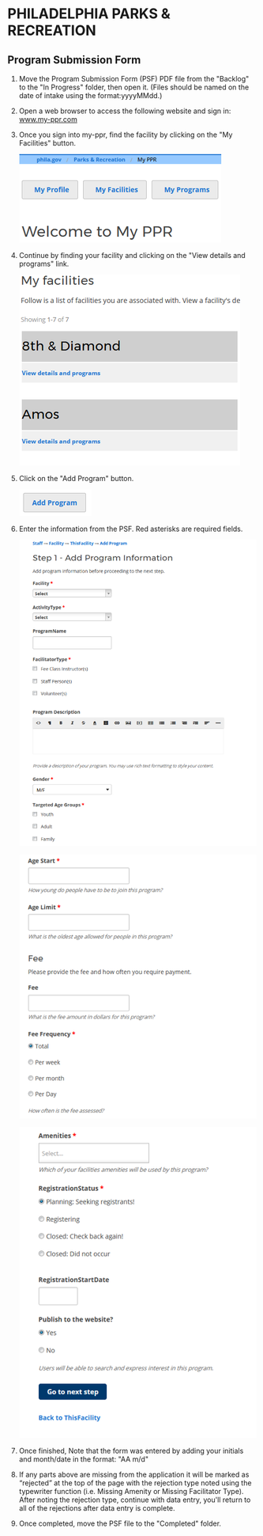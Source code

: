 # PHILADELPHIA PARKS & RECREATION

## Program Submission Form

1. Move the Program Submission Form (PSF) PDF file from the "Backlog" to the "In Progress" folder, then open it. (Files should be named on the date of intake using the format:yyyyMMdd.)

2. Open a web browser to access the following website and sign in: www.my-ppr.com

3. Once you sign into my-ppr, find the facility by clicking on the "My Facilities" button.

   ![](https://raw.githubusercontent.com/PPRPMU/PMU-playbook/master/Images/Data_Entry_-_Program_Submission_Form/myppr_my_facilities_menu.png)

4. Continue by finding your facility and clicking on the "View details and programs" link.

   ![](https://raw.githubusercontent.com/PPRPMU/PMU-playbook/master/Images/Data_Entry_-_Program_Submission_Form/myppr_my_facilities_list.PNG)

5. Click on the "Add Program" button.

   ![](https://raw.githubusercontent.com/PPRPMU/PMU-playbook/master/Images/Data_Entry_-_Program_Submission_Form/myppr_add_program_button.png)

6. Enter the information from the PSF. Red asterisks are required fields.

   ![](https://raw.githubusercontent.com/PPRPMU/PMU-playbook/master/Images/Data_Entry_-_Program_Submission_Form/myppr_add_program_menu1.png)

   ![](https://raw.githubusercontent.com/PPRPMU/PMU-playbook/master/Images/Data_Entry_-_Program_Submission_Form/myppr_add_program_menu2.PNG)

   ![](https://raw.githubusercontent.com/PPRPMU/PMU-playbook/master/Images/Data_Entry_-_Program_Submission_Form/myppr_add_program_menu3.png)

7. Once finished, Note that the form was entered by adding your initials and month/date in the format: "AA m/d"

8. If any parts above are missing from the application it will be marked as “rejected” at the top of the page with the rejection type noted using the typewriter function (i.e. Missing Amenity or Missing Facilitator Type). After noting the rejection type, continue with data entry, you'll return to all of the rejections after data entry is complete.

9. Once completed, move the PSF file to the "Completed" folder.

   ​